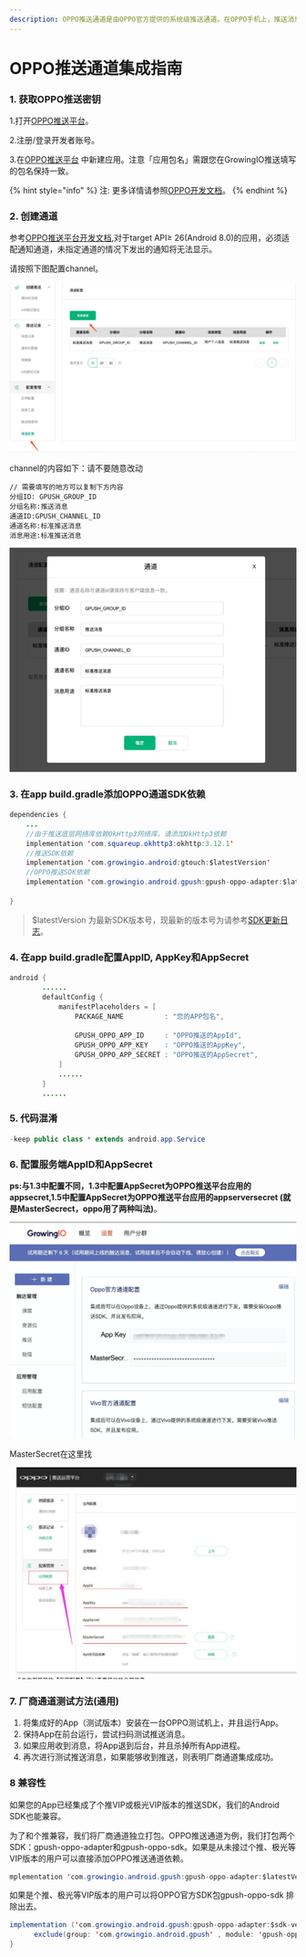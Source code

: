 ```yaml
---
description: OPPO推送通道是由OPPO官方提供的系统级推送通道。在OPPO手机上，推送消息能够通过OPPO的系统通道抵达终端，并且无需打开应用就能够收到推送。
---
```


# OPPO推送通道集成指南

### 1. 获取OPPO推送密钥

1.打开[OPPO推送平台](https://push.oppo.com/)。

2.注册/登录开发者账号。

3.在[OPPO推送平台](https://push.oppo.com/) 中新建应用。注意「应用包名」需跟您在GrowingIO推送填写的包名保持一致。

{% hint style="info" %}
注: 更多详情请参照[OPPO开发文档](https://push.oppo.com/documents)。
{% endhint %}

### 2. 创建通道

参考[OPPO推送平台开发文档](https://open.oppomobile.com/wiki/doc#id=10289),对于target API≥ 26\(Android 8.0\)的应用，必须适配通知通道，未指定通道的情况下发出的通知将无法显示。

请按照下图配置channel。

![](../../.gitbook/assets/111.png)

channel的内容如下：请不要随意改动

```text
// 需要填写的地方可以复制下方内容
分组ID: GPUSH_GROUP_ID
分组名称:推送消息
通道ID:GPUSH_CHANNEL_ID
通道名称:标准推送消息
消息用途:标准推送消息
```

![](../../.gitbook/assets/222.png)

### 3. 在app build.gradle添加OPPO通道SDK依赖

```java
dependencies {
    ...
    //由于推送底层网络库依赖OkHttp3网络库，请添加OkHttp3依赖
    implementation 'com.squareup.okhttp3:okhttp:3.12.1'
    //推送SDK依赖
    implementation 'com.growingio.android:gtouch:$latestVersion'
    //OPPO推送SDK依赖 
    implementation 'com.growingio.android.gpush:gpush-oppo-adapter:$latestVersion'
    
}
```

> $latestVersion 为最新SDK版本号，现最新的版本号为请参考[SDK更新日志](../integrations/changelog.md)。

### 4. 在app build.gradle配置AppID, AppKey和AppSecret

```java
android {
        ......
        defaultConfig {
            manifestPlaceholders = [
                PACKAGE_NAME          : "您的APP包名",

                GPUSH_OPPO_APP_ID     : "OPPO推送的AppId",
                GPUSH_OPPO_APP_KEY    : "OPPO推送的AppKey",
                GPUSH_OPPO_APP_SECRET : "OPPO推送的AppSecret",
            ]
            ......
        }
        ......
```

### 5. 代码混淆

```java
-keep public class * extends android.app.Service
```

### 6. 配置服务端AppID和AppSecret

**ps:与1.3中配置不同，1.3中配置AppSecret为OPPO推送平台应用的appsecret,1.5中配置AppSecret为OPPO推送平台应用的appserversecret \(就是MasterSecrect，oppo用了两种叫法\)**。

![](../../.gitbook/assets/image%20%2814%29.png)

MasterSecret在这里找

![](../../.gitbook/assets/image%20%28104%29.png)

### 7. 厂商通道测试方法\(通用\)

1. 将集成好的App（测试版本）安装在一台OPPO测试机上，并且运行App。
2. 保持App在前台运行，尝试扫码测试推送消息。
3. 如果应用收到消息，将App退到后台，并且杀掉所有App进程。
4. 再次进行测试推送消息，如果能够收到推送，则表明厂商通道集成成功。

### 8 兼容性

如果您的App已经集成了个推VIP或极光VIP版本的推送SDK，我们的Android SDK也能兼容。

为了和个推兼容，我们将厂商通道独立打包。OPPO推送通道为例，我们打包两个SDK：gpush-oppo-adapter和gpush-oppo-sdk。如果是从未接过个推、极光等VIP版本的用户可以直接添加OPPO推送通道依赖。

```java
mplementation 'com.growingio.android.gpush:gpush-oppo-adapter:$latestVersion'
```

如果是个推、极光等VIP版本的用户可以将OPPO官方SDK包gpush-oppo-sdk 排除出去。

```java
implementation ('com.growingio.android.gpush:gpush-oppo-adapter:$sdk-version'){
      exclude(group: 'com.growingio.android.gpush' , module: 'gpush-oppo-sdk')
}
```



